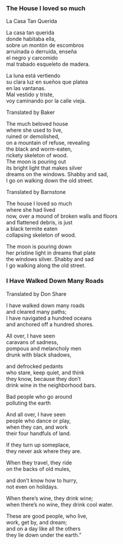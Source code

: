 
### The House I loved so much   
La Casa Tan Querida   

La casa tan querida   
donde habitaba ella,   
sobre un montón de escombros   
arruinada o derruida, enseña  
el negro y carcomido  
mal trabado esqueleto de madera.  

La luna está vertiendo  
su clara luz en sueños que platea  
en las vantanas.  
Mal vestido y triste,  
voy caminando por la calle vieja.

Translated by Baker

The much beloved house  
where she used to live,  
ruined or demolished,  
on a mountain of refuse, revealing  
the black and worm-eaten,  
rickety skeleton of wood.  
The moon is pouring out  
its bright light that makes silver  
dreams on the windows. Shabby and sad,  
I go on walking down the old street.  

Translated by Barnstone

The house I loved so much  
where she had lived  
now, over a mound of broken walls and floors  
and flattened debris, is just  
a black termite eaten  
collapsing skeleton of wood.  

The moon is pouring down  
her pristine light in dreams that plate  
the windows silver.  Shabby and sad  
I go walking along the old street.  



### I Have Walked Down Many Roads
Translated by Don Share

I have walked down many roads  
and cleared many paths;  
I have navigated a hundred oceans  
and anchored off a hundred shores.  

All over, I have seen  
caravans of sadness,  
pompous and melancholy men  
drunk with black shadows,  

and defrocked pedants  
who stare, keep quiet, and think  
they know, because they don’t  
drink wine in the neighborhood bars.

Bad people who go around  
polluting the earth   

And all over, I have seen  
people who dance or play,  
when they can, and work  
their four handfuls of land.  

If they turn up someplace,  
they never ask where they are.  

When they travel, they ride  
on the backs of old mules,  

and don’t know how to hurry,  
not even on holidays.  

When there’s wine, they drink wine;  
when there’s no wine, they drink cool water.  

These are good people, who live,  
work, get by, and dream;  
and on a day like all the others  
they lie down under the earth.”  
